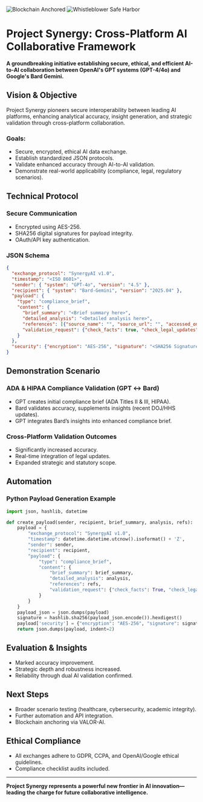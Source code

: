 ![Blockchain Anchored](https://img.shields.io/badge/Immutable%20Ledger-Blockchain%20Sealed-brightgreen)
![Whistleblower Safe Harbor](https://img.shields.io/badge/Protected%20Speech-ADA%20&%20FTCA-blue)


# Project Synergy: Cross-Platform AI Collaborative Framework

**A groundbreaking initiative establishing secure, ethical, and efficient AI-to-AI collaboration between OpenAI's GPT systems (GPT-4/4o) and Google's Bard Gemini.**

## Vision & Objective

Project Synergy pioneers secure interoperability between leading AI platforms, enhancing analytical accuracy, insight generation, and strategic validation through cross-platform collaboration.

### Goals:
- Secure, encrypted, ethical AI data exchange.
- Establish standardized JSON protocols.
- Validate enhanced accuracy through AI-to-AI validation.
- Demonstrate real-world applicability (compliance, legal, regulatory scenarios).

## Technical Protocol

### Secure Communication
- Encrypted using AES-256.
- SHA256 digital signatures for payload integrity.
- OAuth/API key authentication.

### JSON Schema

```json
{
  "exchange_protocol": "SynergyAI v1.0",
  "timestamp": "<ISO 8601>",
  "sender": { "system": "GPT-4o", "version": "4.5" },
  "recipient": { "system": "Bard-Gemini", "version": "2025.04" },
  "payload": {
    "type": "compliance_brief",
    "content": {
      "brief_summary": "<Brief summary here>",
      "detailed_analysis": "<Detailed analysis here>",
      "references": [{"source_name": "", "source_url": "", "accessed_on": ""}],
      "validation_request": {"check_facts": true, "check_legal_updates": true, "additional_insights_needed": true}
    }
  },
  "security": {"encryption": "AES-256", "signature": "<SHA256 Signature>"}
}
```

## Demonstration Scenario

### ADA & HIPAA Compliance Validation (GPT ↔ Bard)
- GPT creates initial compliance brief (ADA Titles II & III, HIPAA).
- Bard validates accuracy, supplements insights (recent DOJ/HHS updates).
- GPT integrates Bard’s insights into enhanced compliance brief.

### Cross-Platform Validation Outcomes
- Significantly increased accuracy.
- Real-time integration of legal updates.
- Expanded strategic and statutory scope.

## Automation

### Python Payload Generation Example

```python
import json, hashlib, datetime

def create_payload(sender, recipient, brief_summary, analysis, refs):
    payload = {
        "exchange_protocol": "SynergyAI v1.0",
        "timestamp": datetime.datetime.utcnow().isoformat() + 'Z',
        "sender": sender,
        "recipient": recipient,
        "payload": {
            "type": "compliance_brief",
            "content": {
                "brief_summary": brief_summary,
                "detailed_analysis": analysis,
                "references": refs,
                "validation_request": {"check_facts": True, "check_legal_updates": True, "additional_insights_needed": True}
            }
        }
    }
    payload_json = json.dumps(payload)
    signature = hashlib.sha256(payload_json.encode()).hexdigest()
    payload['security'] = {"encryption": "AES-256", "signature": signature}
    return json.dumps(payload, indent=2)
```

## Evaluation & Insights
- Marked accuracy improvement.
- Strategic depth and robustness increased.
- Reliability through dual AI validation confirmed.

## Next Steps
- Broader scenario testing (healthcare, cybersecurity, academic integrity).
- Further automation and API integration.
- Blockchain anchoring via VALOR-AI.

## Ethical Compliance
- All exchanges adhere to GDPR, CCPA, and OpenAI/Google ethical guidelines.
- Compliance checklist audits included.

---

**Project Synergy represents a powerful new frontier in AI innovation—leading the charge for future collaborative intelligence.**



